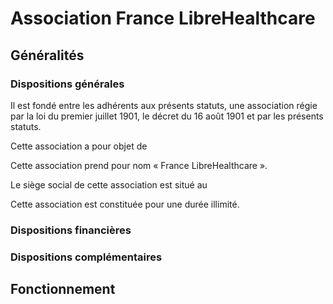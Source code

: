 
# Association France LibreHealthcare

## Généralités

### Dispositions générales

Il est fondé entre les adhérents aux présents statuts, une association
régie par la loi du premier juillet 1901, le décret du 16 août 1901 et
par les présents statuts.

Cette association a pour objet de

Cette association prend pour nom « France LibreHealthcare ».

Le siège social de cette association est situé au

Cette association est constituée pour une durée illimité.

### Dispositions financières

### Dispositions complémentaires

## Fonctionnement